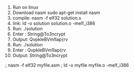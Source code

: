 1. Run on linux
2. Download nasm sudo apt-get install nasm
3. compile: nasm -f elf32 solution.s
4. link: ld -o solution solution.o -melf_i386
5. Run: ./solution
6. Enter : String@To3ncrypt
7. Output: QvpkleBVm1lap{rv
8. Run: ./solution
9. Enter : QvpkleBVm1lap{rv
10. Output: String@To3ncrypt

; nasm -f elf32 myfile.asm
; ld -o myfile myfile.o -melf_i386
